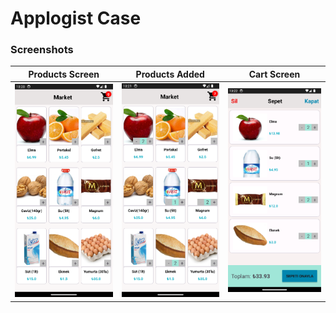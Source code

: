 <h1>  
Applogist Case
</h1>

### Screenshots

| Products Screen | Products Added | Cart Screen |
|:-:|:-:|:-:|
| <img src="screenshots/products_page1.png" width="275"/> | <img src="screenshots/products_page2.png" width="275"/> | <img src="screenshots/cart_page.png" width="275"/>